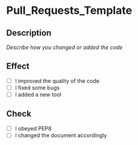 # Pull_Requests_Template
## Description
*Describe how you changed or added the code*
## Effect
- [ ] l improved the quality of the code
- [ ] l fixed some bugs
- [ ] l added a new tool
## Check
- [ ] l obeyed PEP8
- [ ] l changed the document accordingly
